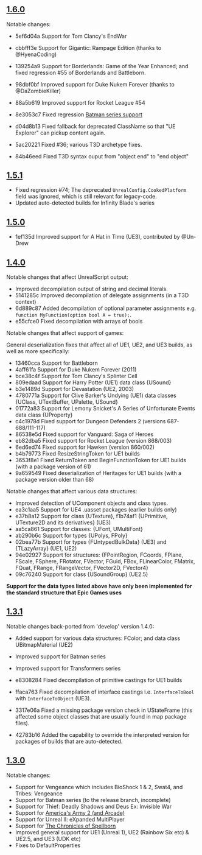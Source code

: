 #

## [1.6.0](https://github.com/EliotVU/Unreal-Library/releases/tag/1.6.0)

Notable changes:

* 5ef6d04a Support for Tom Clancy's EndWar
* cbbfff3e Support for Gigantic: Rampage Edition (thanks to @HyenaCoding)
* 139254a9 Support for Borderlands: Game of the Year Enhanced; and fixed regression #55 of Borderlands and Battleborn.
* 98dbf0bf Improved support for Duke Nukem Forever (thanks to @DaZombieKiller)
* 88a5b619 Improved support for Rocket League #54
* 8e3053c7 Fixed regression [Batman series support](https://github.com/UE-Explorer/UE-Explorer/issues/63)

* d04d8b13 Fixed fallback for deprecated ClassName so that "UE Explorer" can pickup content again.
* 5ac20221 Fixed #36; various T3D archetype fixes.
* 84b46eed Fixed T3D syntax ouput from "object end" to "end object"

## [1.5.1](https://github.com/EliotVU/Unreal-Library/releases/tag/1.5.1)

* Fixed regression #74; The deprecated `UnrealConfig.CookedPlatform` field was ignored, which is still relevant for legacy-code.
* Updated auto-detected builds for Infinity Blade's series

## [1.5.0](https://github.com/EliotVU/Unreal-Library/releases/tag/1.5.0)

* 1ef135d Improved support for A Hat in Time (UE3), contributed by @Un-Drew

## [1.4.0](https://github.com/EliotVU/Unreal-Library/releases/tag/1.4.0)

Notable changes that affect UnrealScript output:

* Improved decompilation output of string and decimal literals.
* 5141285c Improved decompilation of delegate assignments (in a T3D context)
* 6d889c87 Added decompilation of optional parameter assignments e.g. `function MyFunction(option bool A = true);`.
* e55cfce0 Fixed decompilation with arrays of bools

Notable changes that affect support of games:

General deserialization fixes that affect all of UE1, UE2, and UE3 builds, as well as more specifically:

* 13460cca Support for Battleborn
* 4aff61fa Support for Duke Nukem Forever (2011)
* bce38c4f Support for Tom Clancy's Splinter Cell
* 809edaad Support for Harry Potter (UE1) data class {USound}
* b3e1489d Support for Devastation (UE2, 2003)
* 4780771a Support for Clive Barker's Undying (UE1) data classes {UClass, UTextBuffer, UPalette, USound}
* 01772a83 Support for Lemony Snicket's A Series of Unfortunate Events data class {UProperty}
* c4c1978d Fixed support for Dungeon Defenders 2 (versions 687-688/111-117)
* 86538e5d Fixed support for Vanguard: Saga of Heroes
* eb82dba5 Fixed support for Rocket League (version 868/003)
* 6ed6ed74 Fixed support for Hawken (version 860/002)
* b4b79773 Fixed ResizeStringToken for UE1 builds
* 3653f8e1 Fixed ReturnToken and BeginFunctionToken for UE1 builds (with a package version of 61)
* 9a659549 Fixed deserialization of Heritages for UE1 builds (with a package version older than 68)

Notable changes that affect various data structures:

* Improved detection of UComponent objects and class types.
* ea3c1aa5 Support for UE4 .uasset packages (earlier builds only)
* e37b8a12 Support for class {UTexture}, f1b74af1 {UPrimitive, UTexture2D and its derivatives} (UE3)
* aa5ca861 Support for classes: {UFont, UMultiFont}
* ab290b6c Support for types {UPolys, FPoly}
* 02bea77b Support for types {FUntypedBulkData} (UE3) and {TLazyArray} (UE1, UE2)
* 94e02927 Support for structures: {FPointRegion, FCoords, FPlane, FScale, FSphere, FRotator, FVector, FGuid, FBox, FLinearColor, FMatrix, FQuat, FRange, FRangeVector, FVector2D, FVector4}
* 09c76240 Support for class {USoundGroup} (UE2.5)

**Support for the data types listed above have only been implemented for the standard structure that Epic Games uses**

## [1.3.1](https://github.com/EliotVU/Unreal-Library/releases/tag/1.3.1)

Notable changes back-ported from 'develop' version 1.4.0:

* Added support for various data structures: FColor; and data class UBitmapMaterial (UE2)

* Improved support for Batman series
* Improved support for Transformers series
* e8308284 Fixed decompilation of primitive castings for UE1 builds
* ffaca763 Fixed decompilation of interface castings i.e. `InterfaceToBool` with `InterfaceToObject` (UE3).
* 3317e06a Fixed a missing package version check in UStateFrame (this affected some object classes that are usually found in map package files).

* 42783b16 Added the capability to override the interpreted version for packages of builds that are auto-detected.

## [1.3.0](https://github.com/EliotVU/Unreal-Library/releases/tag/1.3.0.0)

Notable changes:

* Support for Vengeance which includes BioShock 1 & 2, Swat4, and Tribes: Vengeance
* Support for Batman series (to the release branch, incomplete)
* Support for Thief: Deadly Shadows and Deus Ex: Invisible War
* Support for [America's Army 2 (and Arcade)](https://github.com/EliotVU/Unreal-Library/commit/4ae2ae2d25d8101495f0a7ae8d080156fd4bd10f)
* Support for Unreal II: eXpanded MultiPlayer
* Support for [The Chronicles of Spellborn](https://github.com/EliotVU/Unreal-Library/commit/0747049acfcf258efdcee746bf236243c87edc37)
* Improved general support for UE1 (Unreal 1), UE2 (Rainbow Six etc) & UE2.5, and UE3 (UDK etc)
* Fixes to DefaultProperties
